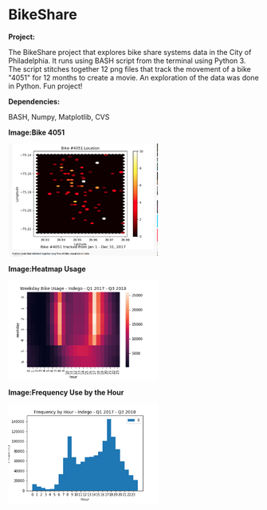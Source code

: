 # BikeShare
**Project:**

The BikeShare project that explores bike share systems data in the City of Philadelphia. It runs using BASH script from the terminal using Python 3. The script stitches together 12 png files that track the movement of a bike "4051" for 12 months to create a movie. An exploration of the data was done in Python. Fun project!

**Dependencies:**

BASH, Numpy, Matplotlib, CVS

**Image:Bike 4051**

<img src="bike.png" width="300" >

**Image:Heatmap Usage**

<img src="heatfig.png" width="300" >

**Image:Frequency Use by the Hour**

<img src="hourfig.png" width="300" >
